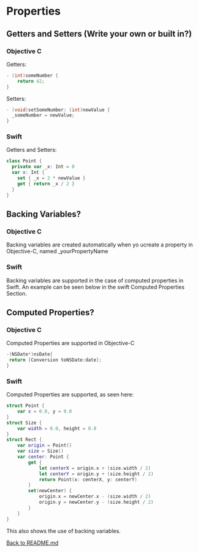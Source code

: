 # Properties

## Getters and Setters (Write your own or built in?)

### Objective C 
Getters: 
```objective-c
- (int)someNumber {
    return 42;
}
```  
Setters:  
```objective-c
- (void)setSomeNumber: (int)newValue { 
  _someNumber = newValue;
}
```  
### Swift  
Getters and Setters:
```swift
class Point {
  private var _x: Int = 0
  var x: Int {
    set { _x = 2 * newValue }
    get { return _x / 2 }
  }
}
```

## Backing Variables?

### Objective C 
Backing variables are created automatically when yo ucreate a property in Objective-C, named _yourPropertyName
### Swift  
Backing variables are supported in the case of computed properties in Swift. An example can be seen below in the swift Computed Properties Section. 

## Computed Properties?

### Objective C 
Computed Properties are supported in Objective-C
```objective-c
-(NSDate*)nsDate{
 return [Conversion toNSDate:date];
}
```

### Swift  
Computed Properties are supported, as seen here: 
```swift
struct Point {
    var x = 0.0, y = 0.0
} 
struct Size {
    var width = 0.0, height = 0.0
}
struct Rect {
    var origin = Point()
    var size = Size()
    var center: Point {
        get {
            let centerX = origin.x + (size.width / 2)
            let centerY = origin.y + (size.height / 2)
            return Point(x: centerX, y: centerY)
        }
        set(newCenter) {
            origin.x = newCenter.x - (size.width / 2)
            origin.y = newCenter.y - (size.height / 2)
        }
    }
}
```  
This also shows the use of backing variables.  

  
[Back to README.md](/README.md)
